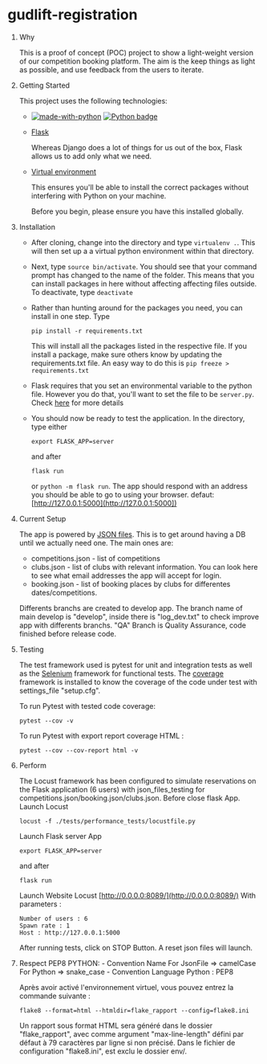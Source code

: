 # gudlift-registration

1. Why

   This is a proof of concept (POC) project to show a light-weight version of our competition booking platform. The aim is the keep things as light as possible, and use feedback from the users to iterate.

2. Getting Started

   This project uses the following technologies:

   - [![made-with-python](https://img.shields.io/badge/Made%20with-Python-1f425f.svg)](https://www.python.org/)
   [![Python badge](https://img.shields.io/badge/Python->=3.7-blue.svg)](https://www.python.org/)


   - [Flask](https://flask.palletsprojects.com/en/1.1.x/)

     Whereas Django does a lot of things for us out of the box, Flask allows us to add only what we need.

   - [Virtual environment](https://virtualenv.pypa.io/en/stable/installation.html)

     This ensures you'll be able to install the correct packages without interfering with Python on your machine.

     Before you begin, please ensure you have this installed globally.



3. Installation

   - After cloning, change into the directory and type <code>virtualenv .</code>. This will then set up a a virtual python environment within that directory.

   - Next, type <code>source bin/activate</code>. You should see that your command prompt has changed to the name of the folder. This means that you can install packages in here without affecting affecting files outside. To deactivate, type <code>deactivate</code>

   - Rather than hunting around for the packages you need, you can install in one step. Type 
      ```
      pip install -r requirements.txt
      ```
      This will install all the packages listed in the respective file. If you install a package, make sure others know by updating the requirements.txt file. An easy way to do this is 
         ```
         pip freeze > requirements.txt
         ```

   - Flask requires that you set an environmental variable to the python file. However you do that, you'll want to set the file to be <code>server.py</code>. Check [here](https://flask.palletsprojects.com/en/1.1.x/quickstart/#a-minimal-application) for more details

   - You should now be ready to test the application. In the directory, type either 
      ```
      export FLASK_APP=server
      ```
      and after 
      ```
      flask run
      ```
      or <code>python -m flask run</code>. The app should respond with an address you should be able to go to using your browser. defaut: [http://127.0.0.1:5000](http://127.0.0.1:5000])

4. Current Setup

   The app is powered by [JSON files](https://www.tutorialspoint.com/json/json_quick_guide.htm). This is to get around having a DB until we actually need one. The main ones are:

   - competitions.json - list of competitions
   - clubs.json - list of clubs with relevant information. You can look here to see what email addresses the app will accept for login.
   - booking.json - list of booking places by clubs for differentes dates/competitions.

   Differents branchs are created to develop app. The branch name of main develop is "develop", inside there is "log_dev.txt" to check improve app with differents branchs.
   "QA" Branch is Quality Assurance, code finished before release code.


5. Testing

   The test framework used is pytest for unit and integration tests as well as the [Selenium](https://selenium-python.readthedocs.io)  framework for functional tests.
   The [coverage](https://coverage.readthedocs.io/en/6.3.2/) framework is installed to know the coverage of the code under test with settings_file "setup.cfg".

   To run Pytest with tested code coverage: 
   ```
   pytest --cov -v
   ```

   To run Pytest with export report coverage HTML :

   ```
   pytest --cov --cov-report html -v
   ```

6. Perform

   The Locust framework has been configured to simulate reservations on the Flask application (6 users) with json_files_testing for competitions.json/booking.json/clubs.json.
   Before close flask App.
   Launch Locust
      ```
      locust -f ./tests/performance_tests/locustfile.py
      ```
   Launch Flask server App
      ```
      export FLASK_APP=server
      ```
      and after 
      ```
      flask run
      ```
   Launch Website Locust [http://0.0.0.0:8089/](http://0.0.0.0:8089/)
   With parameters : 
      ```
      Number of users : 6
      Spawn rate : 1
      Host : http://127.0.0.1:5000
      ```
   
   After running tests, click on STOP Button. A reset json files will launch.


7. Respect PEP8 PYTHON:
         - Convention Name
            For JsonFile => camelCase
            For Python => snake_case
         - Convention Language Python : PEP8
         
      Après avoir activé l'environnement virtuel, vous pouvez entrez la commande suivante :

      ```
      flake8 --format=html --htmldir=flake_rapport --config=flake8.ini
      ```

      Un rapport sous format HTML sera généré dans le dossier "flake_rapport", avec comme argument "max-line-length" défini par défaut à 79 caractères par ligne si non précisé.
      Dans le fichier de configuration "flake8.ini", est exclu le dossier env/.

